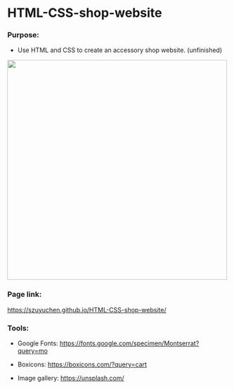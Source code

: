 # HTML-CSS-shop-website

### Purpose: 

- Use HTML and CSS to create an accessory shop website. (unfinished)

<img src="https://github.com/szuyuchen/HTML-CSS-shop-website/blob/main/sample-image.png?raw=true" width=500>

### Page link:

https://szuyuchen.github.io/HTML-CSS-shop-website/

### Tools:

- Google Fonts: https://fonts.google.com/specimen/Montserrat?query=mo

- Boxicons: https://boxicons.com/?query=cart

- Image gallery: https://unsplash.com/

